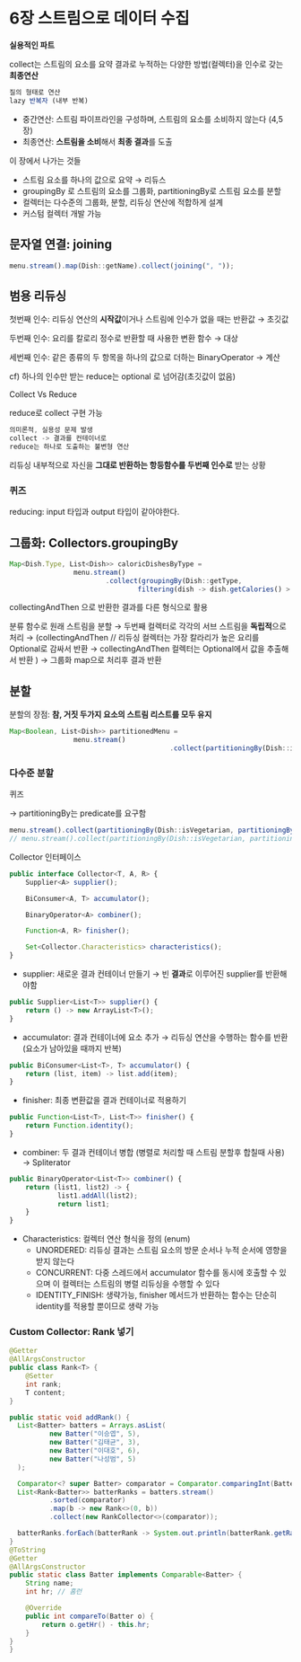 # 6장 스트림으로 데이터 수집

**실용적인 파트**

collect는 스트림의 요소를 요약 결과로 누적하는 다양한 방법(컬렉터)을 인수로 갖는 **최종연산**

```jsx
질의 형태로 연산
lazy 반복자 (내부 반복)
```

- 중간연산: 스트림 파이프라인을 구성하며, 스트림의 요소를 소비하지 않는다 (4,5장)
- 최종연산: **스트림을 소비**해서 **최종 결과**를 도출

이 장에서 나가는 것들 

- 스트림 요소를 하나의 값으로 요약 → 리듀스
- groupingBy 로 스트림의 요소를 그룹화, partitioningBy로 스트림 요소를 분할
- 컬렉터는 다수준의 그룹화, 분할, 리듀싱 연산에 적합하게 설계
- 커스텀 컬렉터 개발 가능

## 문자열 연결: joining

```jsx
menu.stream().map(Dish::getName).collect(joining(", "));
```

## 범용 리듀싱

첫번째 인수: 리듀싱 연산의 **시작값**이거나 스트림에 인수가 없을 때는 반환값  → 초깃값

두번째 인수: 요리를 칼로리 정수로 반환할 때 사용한 변환 함수  → 대상

세번째 인수: 같은 종류의 두 항목을 하나의 값으로 더하는 BinaryOperator → 계산 

cf) 하나의 인수만 받는 reduce는 optional 로 넘어감(초깃값이 없음)

Collect Vs Reduce 

reduce로 collect 구현 가능 

```jsx
의미론적, 실용성 문제 발생 
collect -> 결과를 컨테이너로 
reduce는 하나로 도출하는 불변형 연산 
```

리듀싱 내부적으로 자신을 **그대로 반환하는 항등함수를  두번째 인수로** 받는 상황

### 퀴즈
reducing: input 타입과 output 타입이 같아야한다. 

## 그룹화: Collectors.groupingBy

```jsx
Map<Dish.Type, List<Dish>> caloricDishesByType =
                menu.stream()
                        .collect(groupingBy(Dish::getType,
                                filtering(dish -> dish.getCalories() > 500, toList())));
```

collectingAndThen 으로 반환한 결과를 다른 형식으로 활용 

분류 함수로 원래 스트림을 분할 → 두번째 컬렉터로 각각의 서브 스트림을 **독립적**으로 처리 → (collectingAndThen //  리듀싱 컬렉터는 가장 칼라리가 높은 요리를 Optional로 감싸서 반환 → collectingAndThen 컬렉터는 Optional에서 값을 추출해서 반환 )
→ 그룹화 map으로 처리후 결과 반환 

## 분할

분할의 장점: **참, 거짓 두가지 요소의 스트림 리스트를 모두 유지** 

```jsx
Map<Boolean, List<Dish>> partitionedMenu =
                menu.stream()
										.collect(partitioningBy(Dish::isVegetarian));
```

### 다수준 분할 

퀴즈

→ partitioningBy는 predicate를 요구함 

```jsx
menu.stream().collect(partitioningBy(Dish::isVegetarian, partitioningBy(d -> d.getCalories() > 500)));
// menu.stream().collect(partitioningBy(Dish::isVegetarian, partitioningBy(Dish::getCalories))); compile fail
```

Collector 인터페이스 

```jsx
public interface Collector<T, A, R> {
    Supplier<A> supplier();

    BiConsumer<A, T> accumulator();

    BinaryOperator<A> combiner();

    Function<A, R> finisher();

    Set<Collector.Characteristics> characteristics();
}
```

- supplier: 새로운 결과 컨테이너 만들기 → 빈 **결과**로 이루어진 supplier를 반환해야함

```jsx
public Supplier<List<T>> supplier() {
	return () -> new ArrayList<T>();
}
```

- accumulator: 결과 컨테이너에 요소 추가 → 리듀싱 연산을 수행하는 함수를 반환 (요소가 남아있을 때까지 반복)

```jsx
public BiConsumer<List<T>, T> accumulator() {
	return (list, item) -> list.add(item);
}
```

- finisher: 최종 변환값을 결과 컨테이너로 적용하기

```jsx
public Function<List<T>, List<T>> finisher() {
	return Function.identity();
}
```

- combiner: 두 결과 컨테이너 병합  (병렬로 처리할 때 스트림 분할후 합칠때 사용) → Spliterator

```jsx
public BinaryOperator<List<T>> combiner() {
	return (list1, list2) -> {
			list1.addAll(list2);
			return list1;
	}
}
```

- Characteristics: 컬렉터 연산 형식을 정의 (enum)
    - UNORDERED: 리듀싱 결과는 스트림 요소의 방문 순서나 누적 순서에 영향을 받지 않는다
    - CONCURRENT: 다중 스레드에서 accumulator 함수를 동시에 호출할 수 있으며 이 컬렉터는 스트림의 병렬 리듀싱을 수행할 수 있다
    - IDENTITY_FINISH: 생략가능, finisher 메서드가 반환하는 함수는 단순히 identity를 적용할 뿐이므로 생략 가능

### Custom Collector: Rank 넣기

```java
@Getter
@AllArgsConstructor
public class Rank<T> {
    @Setter
    int rank;
    T content;
}
```

```java
public static void addRank() {
  List<Batter> batters = Arrays.asList(
          new Batter("이승엽", 5),
          new Batter("김태균", 3),
          new Batter("이대호", 6),
          new Batter("나성범", 5)
  );

  Comparator<? super Batter> comparator = Comparator.comparingInt(Batter::getHr).reversed();
  List<Rank<Batter>> batterRanks = batters.stream()
          .sorted(comparator)
          .map(b -> new Rank<>(0, b))
          .collect(new RankCollector<>(comparator));

  batterRanks.forEach(batterRank -> System.out.println(batterRank.getRank() + " " + batterRank.getContent().getName()));
}
@ToString
@Getter
@AllArgsConstructor
public static class Batter implements Comparable<Batter> {
    String name;
    int hr; // 홈런

    @Override
    public int compareTo(Batter o) {
        return o.getHr() - this.hr;
    }
}
}
```
